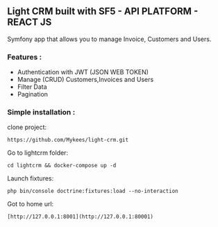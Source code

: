 
## Light CRM built with SF5 - API PLATFORM - REACT JS

Symfony app that allows you to manage Invoice, Customers and Users.

### Features :
- Authentication with JWT (JSON WEB TOKEN)
- Manage (CRUD) Customers,Invoices and Users
- Filter Data
- Pagination

### Simple installation :
clone project:
``` 
https://github.com/Mykees/light-crm.git  
```  
Go to lightcrm folder:
```  
cd lightcrm && docker-compose up -d  
``` 
Launch fixtures:
```
php bin/console doctrine:fixtures:load --no-interaction
```
Got to home url:
```  
[http://127.0.0.1:8001](http://127.0.0.1:80001)
```  